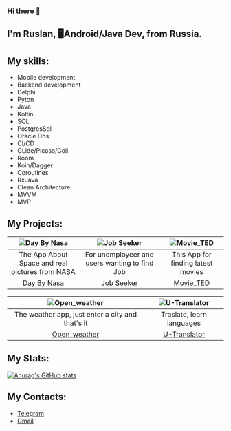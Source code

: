 ### Hi there 👋

<!--
**Rasel579/Rasel579** is a ✨ _special_ ✨ repository because its `README.md` (this file) appears on your GitHub profile.

Here are some ideas to get you started:-->
## I'm Ruslan, 🖥️Android/Java Dev,  from Russia. 

## My skills:
* Mobile development
* Backend development
* Delphi
* Pyton
* Java
* Kotlin
* SQL
* PostgresSql
* Oracle Dbs
* CI/CD
* GLide/Picaso/Coil
* Room
* Koin/Dagger
* Coroutines
* RxJava
* Clean Architecture
* MVVM
* MVP


##  My Projects:

| ![Day By Nasa](Images/DayByNasa.gif)| ![Job Seeker](Images/JobSeeker.gif) | ![Movie_TED](Images/Movie_TED.gif) | 
|:--------------------------------:|:--------------------------------:|:--------------------------------:|
| The App About Space and real pictures from NASA | For unemployeer and users wanting to find Job| This App for finding latest movies|
|[Day By Nasa](https://github.com/Rasel579/DayByNasa.git)|[Job Seeker](https://github.com/Rasel579/JobSeeker.git)|[Movie_TED](https://github.com/Rasel579/MV_TED.git)|


|![Open_weather](Images/Open_Weather.gif) | ![U-Translator](Images/Utranslator.gif) |
|:--------------------------------:|:--------------------------------:|
|The weather app, just enter a city and that's it|Traslate, learn languages|
|[Open_weather](https://github.com/Rasel579/Weather_App.git)|[U-Translator](https://github.com/Rasel579/UTranslator.git)|

## My Stats:
[![Anurag's GitHub stats](https://github-readme-stats.vercel.app/api?username=Rasel579)](https://github.com/anuraghazra/github-readme-stats)

 ## My Contacts:
 * [Telegram](https://t.me/RuslanShaykh)
 * [Gmail](rasel579@gmail.com)

